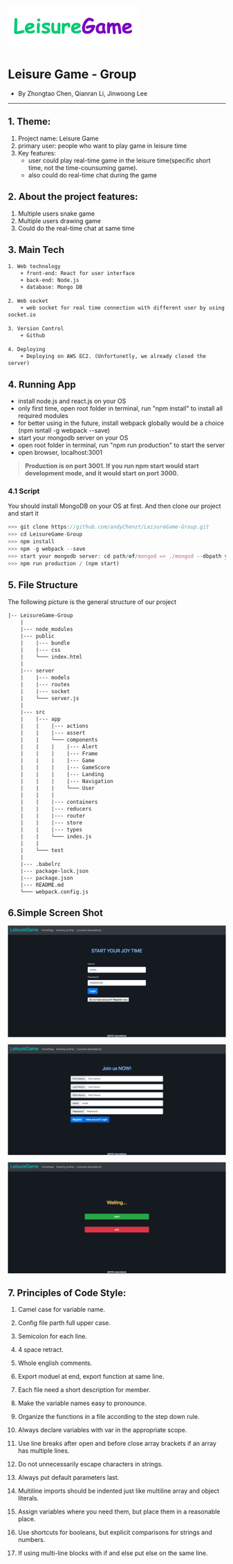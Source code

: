 
![](https://github.com/andyChenzt/LeisureGame-Group/blob/master/src/app/assert/image/header.png)
# Leisure Game - Group 
 + By Zhongtao Chen, Qianran Li, Jinwoong Lee

---------------------------------------------------

## 1. Theme:
1. Project name: Leisure Game
2. primary user: people who want to play game in leisure time
3. Key features: 
	+ user could play real-time game in the leisure time(specific short time, not the time-counsuming game).
	+ also could do real-time chat during the game

## 2. About the project features:
1. Multiple users snake game
2. Multiple users drawing game
3. Could do the real-time chat at same time

## 3. Main Tech
	1. Web technology
		+ front-end: React for user interface
		+ back-end: Node.js 
		+ database: Mongo DB

	2. Web socket
		+ web socket for real time connection with different user by using socket.io

	3. Version Control
		+ Github

	4. Deploying
		+ Deploying on AWS EC2. (Unfortunetly, we already closed the server)

## 4. Running App
 + install node.js and react.js on your OS
 + only first time, open root folder in terminal, run "npm install" to install all required modules
 + for better using in the future, install webpack globally would be a choice (npm isntall -g webpack --save)
 + start your mongodb server on your OS
 + open root folder in terminal, run "npm run production" to start the server
 + open browser, localhost:3001
 >**Production is on port 3001. If you run npm start would start development mode, and it would start on port 3000.**
 
### 4.1 Script
You should install MongoDB on your OS at first.
And then clone our project and start it
``` javascript
>>> git clone https://github.com/andyChenzt/LeisureGame-Group.git
>>> cd LeisureGame-Group
>>> npm install
>>> npm -g webpack --save
>>> start your mongodb server: cd path/of/mongod => ./mongod --dbpath your/db/path
>>> npm run production / (npm start)
```
## 5. File Structure
The following picture is the general structure of our project
```
|-- LeisureGame-Group
    |   
    |--- node_modules
    |--- public
    |    |--- bundle
    |    |--- css
    |    └─── index.html
    |      
    |--- server
    |    |--- models
    |    |--- routes
    |    |--- socket
    |    └─── server.js
    |
    |--- src
    |    |--- app
    |    |    |--- actions
    |    |    |--- assert
    |    |    └─── components
    |    |    |    |--- Alert
    |    |    |    |--- Frame
    |    |    |    |--- Game
    |    |    |    |--- GameScore
    |    |    |    |--- Landing
    |    |    |    |--- Navigation
    |    |    |    └─── User
    |    |    |    
    |    |    |--- containers
    |    |    |--- reducers
    |    |    |--- router
    |    |    |--- store
    |    |    |--- types
    |    |    └─── indes.js
    |    |
    |    └─── test
    |      
    |--- .babelrc
    |--- package-lock.json
    |--- package.json
    |--- README.md
    └─── webpack.config.js
```

## 6.Simple Screen Shot
![](https://github.com/andyChenzt/LeisureGame-Group/blob/master/src/app/assert/image/WX20181010-171227.png)

![](https://github.com/andyChenzt/LeisureGame-Group/blob/master/src/app/assert/image/WX20181010-171246.png)

![](https://github.com/andyChenzt/LeisureGame-Group/blob/master/src/app/assert/image/WX20181010-171318.png)


## 7. Principles of Code Style:
1. Camel case for variable name.

2. Config file parth full upper case.

3. Semicolon for each line.

4. 4 space retract.

5. Whole english comments.

6. Export moduel at end, export function at same line.

7. Each file need a short description for member.

8. Make the variable names easy to pronounce.

9. Organize the functions in a file according to the step down rule.

10. Always declare variables with var in the appropriate scope.

11. Use line breaks after open and before close array brackets if an array has multiple lines.

12. Do not unnecessarily escape characters in strings.

13. Always put default parameters last.

14. Multiline imports should be indented just like multiline array and object literals.

15. Assign variables where you need them, but place them in a reasonable place.

16. Use shortcuts for booleans, but explicit comparisons for strings and numbers.

17. If using multi-line blocks with if and else put else on the same line.

